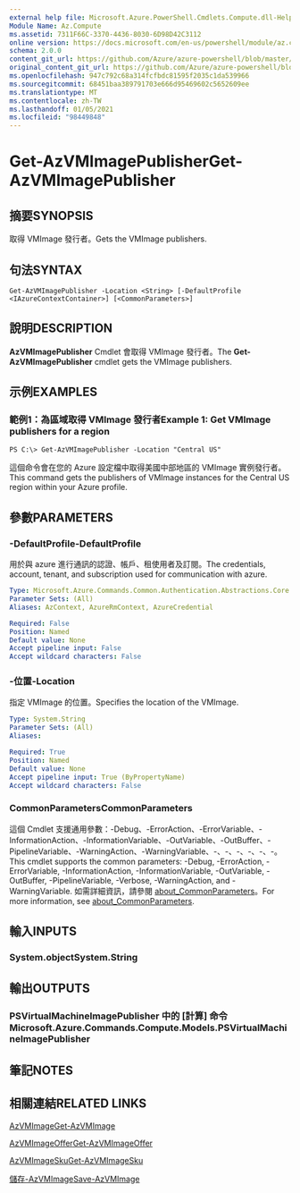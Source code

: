 ```yaml
---
external help file: Microsoft.Azure.PowerShell.Cmdlets.Compute.dll-Help.xml
Module Name: Az.Compute
ms.assetid: 7311F66C-3370-4436-8030-6D98D42C3112
online version: https://docs.microsoft.com/en-us/powershell/module/az.compute/get-azvmimagepublisher
schema: 2.0.0
content_git_url: https://github.com/Azure/azure-powershell/blob/master/src/Compute/Compute/help/Get-AzVMImagePublisher.md
original_content_git_url: https://github.com/Azure/azure-powershell/blob/master/src/Compute/Compute/help/Get-AzVMImagePublisher.md
ms.openlocfilehash: 947c792c68a314fcfbdc81595f2035c1da539966
ms.sourcegitcommit: 68451baa389791703e666d95469602c5652609ee
ms.translationtype: MT
ms.contentlocale: zh-TW
ms.lasthandoff: 01/05/2021
ms.locfileid: "98449848"
---
```

# <span data-ttu-id="83f25-101">Get-AzVMImagePublisher</span><span class="sxs-lookup"><span data-stu-id="83f25-101">Get-AzVMImagePublisher</span></span>

## <span data-ttu-id="83f25-102">摘要</span><span class="sxs-lookup"><span data-stu-id="83f25-102">SYNOPSIS</span></span>
<span data-ttu-id="83f25-103">取得 VMImage 發行者。</span><span class="sxs-lookup"><span data-stu-id="83f25-103">Gets the VMImage publishers.</span></span>

## <span data-ttu-id="83f25-104">句法</span><span class="sxs-lookup"><span data-stu-id="83f25-104">SYNTAX</span></span>

```
Get-AzVMImagePublisher -Location <String> [-DefaultProfile <IAzureContextContainer>] [<CommonParameters>]
```

## <span data-ttu-id="83f25-105">說明</span><span class="sxs-lookup"><span data-stu-id="83f25-105">DESCRIPTION</span></span>
<span data-ttu-id="83f25-106">**AzVMImagePublisher** Cmdlet 會取得 VMImage 發行者。</span><span class="sxs-lookup"><span data-stu-id="83f25-106">The **Get-AzVMImagePublisher** cmdlet gets the VMImage publishers.</span></span>

## <span data-ttu-id="83f25-107">示例</span><span class="sxs-lookup"><span data-stu-id="83f25-107">EXAMPLES</span></span>

### <span data-ttu-id="83f25-108">範例1：為區域取得 VMImage 發行者</span><span class="sxs-lookup"><span data-stu-id="83f25-108">Example 1: Get VMImage publishers for a region</span></span>
```
PS C:\> Get-AzVMImagePublisher -Location "Central US"
```

<span data-ttu-id="83f25-109">這個命令會在您的 Azure 設定檔中取得美國中部地區的 VMImage 實例發行者。</span><span class="sxs-lookup"><span data-stu-id="83f25-109">This command gets the publishers of VMImage instances for the Central US region within your Azure profile.</span></span>

## <span data-ttu-id="83f25-110">參數</span><span class="sxs-lookup"><span data-stu-id="83f25-110">PARAMETERS</span></span>

### <span data-ttu-id="83f25-111">-DefaultProfile</span><span class="sxs-lookup"><span data-stu-id="83f25-111">-DefaultProfile</span></span>
<span data-ttu-id="83f25-112">用於與 azure 進行通訊的認證、帳戶、租使用者及訂閱。</span><span class="sxs-lookup"><span data-stu-id="83f25-112">The credentials, account, tenant, and subscription used for communication with azure.</span></span>

```yaml
Type: Microsoft.Azure.Commands.Common.Authentication.Abstractions.Core.IAzureContextContainer
Parameter Sets: (All)
Aliases: AzContext, AzureRmContext, AzureCredential

Required: False
Position: Named
Default value: None
Accept pipeline input: False
Accept wildcard characters: False
```

### <span data-ttu-id="83f25-113">-位置</span><span class="sxs-lookup"><span data-stu-id="83f25-113">-Location</span></span>
<span data-ttu-id="83f25-114">指定 VMImage 的位置。</span><span class="sxs-lookup"><span data-stu-id="83f25-114">Specifies the location of the VMImage.</span></span>

```yaml
Type: System.String
Parameter Sets: (All)
Aliases:

Required: True
Position: Named
Default value: None
Accept pipeline input: True (ByPropertyName)
Accept wildcard characters: False
```

### <span data-ttu-id="83f25-115">CommonParameters</span><span class="sxs-lookup"><span data-stu-id="83f25-115">CommonParameters</span></span>
<span data-ttu-id="83f25-116">這個 Cmdlet 支援通用參數：-Debug、-ErrorAction、-ErrorVariable、-InformationAction、-InformationVariable、-OutVariable、-OutBuffer、-PipelineVariable、-WarningAction、-WarningVariable、-、-、-、-、-、-。</span><span class="sxs-lookup"><span data-stu-id="83f25-116">This cmdlet supports the common parameters: -Debug, -ErrorAction, -ErrorVariable, -InformationAction, -InformationVariable, -OutVariable, -OutBuffer, -PipelineVariable, -Verbose, -WarningAction, and -WarningVariable.</span></span> <span data-ttu-id="83f25-117">如需詳細資訊，請參閱 [about_CommonParameters](http://go.microsoft.com/fwlink/?LinkID=113216)。</span><span class="sxs-lookup"><span data-stu-id="83f25-117">For more information, see [about_CommonParameters](http://go.microsoft.com/fwlink/?LinkID=113216).</span></span>

## <span data-ttu-id="83f25-118">輸入</span><span class="sxs-lookup"><span data-stu-id="83f25-118">INPUTS</span></span>

### <span data-ttu-id="83f25-119">System.object</span><span class="sxs-lookup"><span data-stu-id="83f25-119">System.String</span></span>

## <span data-ttu-id="83f25-120">輸出</span><span class="sxs-lookup"><span data-stu-id="83f25-120">OUTPUTS</span></span>

### <span data-ttu-id="83f25-121">PSVirtualMachineImagePublisher 中的 [計算] 命令</span><span class="sxs-lookup"><span data-stu-id="83f25-121">Microsoft.Azure.Commands.Compute.Models.PSVirtualMachineImagePublisher</span></span>

## <span data-ttu-id="83f25-122">筆記</span><span class="sxs-lookup"><span data-stu-id="83f25-122">NOTES</span></span>

## <span data-ttu-id="83f25-123">相關連結</span><span class="sxs-lookup"><span data-stu-id="83f25-123">RELATED LINKS</span></span>

[<span data-ttu-id="83f25-124">AzVMImage</span><span class="sxs-lookup"><span data-stu-id="83f25-124">Get-AzVMImage</span></span>](./Get-AzVMImage.md)

[<span data-ttu-id="83f25-125">AzVMImageOffer</span><span class="sxs-lookup"><span data-stu-id="83f25-125">Get-AzVMImageOffer</span></span>](./Get-AzVMImageOffer.md)

[<span data-ttu-id="83f25-126">AzVMImageSku</span><span class="sxs-lookup"><span data-stu-id="83f25-126">Get-AzVMImageSku</span></span>](./Get-AzVMImageSku.md)

[<span data-ttu-id="83f25-127">儲存-AzVMImage</span><span class="sxs-lookup"><span data-stu-id="83f25-127">Save-AzVMImage</span></span>](./Save-AzVMImage.md)


